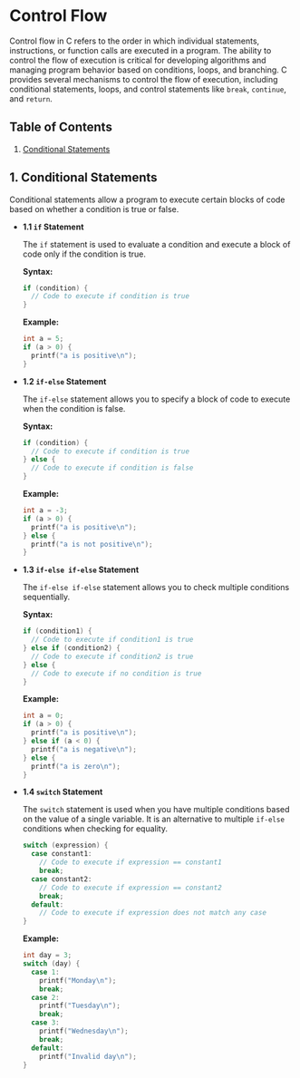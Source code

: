 # Control Flow

Control flow in C refers to the order in which individual statements, instructions, or function calls are executed in a program. The ability to control the flow of execution is critical for developing algorithms and managing program behavior based on conditions, loops, and branching. C provides several mechanisms to control the flow of execution, including conditional statements, loops, and control statements like `break`, `continue`, and `return`.

## Table of Contents

1. [Conditional Statements](#1-conditional-statements)

## 1. Conditional Statements

Conditional statements allow a program to execute certain blocks of code based on whether a condition is true or false.

- **1.1 `if` Statement**

  The `if` statement is used to evaluate a condition and execute a block of code only if the condition is true.

  **Syntax:**

  ```c
  if (condition) {
    // Code to execute if condition is true
  }
  ```

  **Example:**

  ```c
  int a = 5;
  if (a > 0) {
    printf("a is positive\n");
  }
  ```

- **1.2 `if-else` Statement**

  The `if-else` statement allows you to specify a block of code to execute when the condition is false.

  **Syntax:**
  ```c
  if (condition) {
    // Code to execute if condition is true
  } else {
    // Code to execute if condition is false
  }
  ```

  **Example:**
  ```c
  int a = -3;
  if (a > 0) {
    printf("a is positive\n");
  } else {
    printf("a is not positive\n");
  }
  ```

- **1.3 `if-else if-else` Statement**

  The `if-else if-else` statement allows you to check multiple conditions sequentially.

  **Syntax:**

  ```c
  if (condition1) {
    // Code to execute if condition1 is true
  } else if (condition2) {
    // Code to execute if condition2 is true
  } else {
    // Code to execute if no condition is true
  }
  ```

  **Example:**

  ```c
  int a = 0;
  if (a > 0) {
    printf("a is positive\n");
  } else if (a < 0) {
    printf("a is negative\n");
  } else {
    printf("a is zero\n");
  }
  ```

- **1.4 `switch` Statement**

  The `switch` statement is used when you have multiple conditions based on the value of a single variable. It is an alternative to multiple `if-else` conditions when checking for equality.

  ```c
  switch (expression) {
    case constant1:
      // Code to execute if expression == constant1
      break;
    case constant2:
      // Code to execute if expression == constant2
      break;
    default:
      // Code to execute if expression does not match any case
  }
  ```

  **Example:**

  ```c
  int day = 3;
  switch (day) {
    case 1:
      printf("Monday\n");
      break;
    case 2:
      printf("Tuesday\n");
      break;
    case 3:
      printf("Wednesday\n");
      break;
    default:
      printf("Invalid day\n");
  }
  ```
